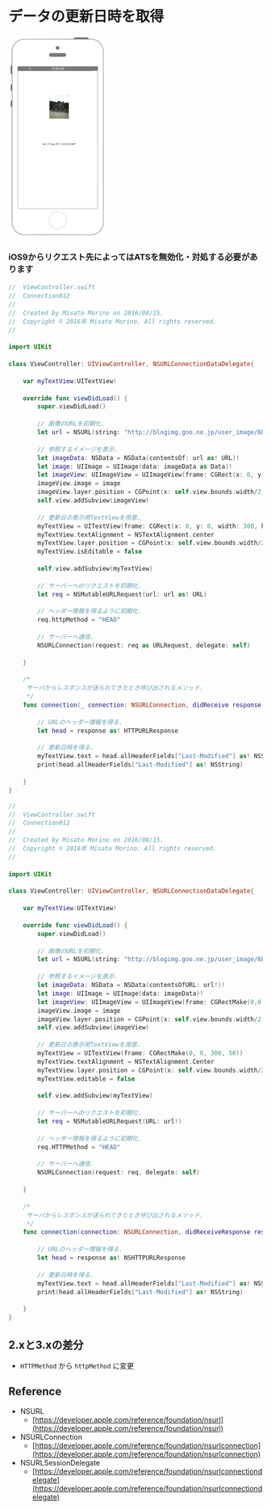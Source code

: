 # データの更新日時を取得

![Preview connection012](./img/Connection012.png)

### iOS9からリクエスト先によってはATSを無効化・対処する必要があります

```swift fct_label="Swift 4.x/Swift 3.x"
//  ViewController.swift
//  Connection012
//
//  Created by Misato Morino on 2016/08/15.
//  Copyright © 2016年 Misato Morino. All rights reserved.
//

import UIKit

class ViewController: UIViewController, NSURLConnectionDataDelegate{
    
    var myTextView:UITextView!
    
    override func viewDidLoad() {
        super.viewDidLoad()
        
        // 画像のURLを初期化.
        let url = NSURL(string: "http://blogimg.goo.ne.jp/user_image/6b/5d/d7ecfd5f7dc8c1fd7384e5642abfe638.jpg")
        
        // 参照するイメージを表示.
        let imageData: NSData = NSData(contentsOf: url as! URL)!
        let image: UIImage = UIImage(data: imageData as Data)!
        let imageView: UIImageView = UIImageView(frame: CGRect(x: 0, y: 0, width: 100, height: 120))
        imageView.image = image
        imageView.layer.position = CGPoint(x: self.view.bounds.width/2, y: 200.0)
        self.view.addSubview(imageView)
        
        // 更新日の表示用TextViewを用意.
        myTextView = UITextView(frame: CGRect(x: 0, y: 0, width: 300, height: 50))
        myTextView.textAlignment = NSTextAlignment.center
        myTextView.layer.position = CGPoint(x: self.view.bounds.width/2, y: 400.0)
        myTextView.isEditable = false
        
        self.view.addSubview(myTextView)
        
        // サーバーへのリクエストを初期化.
        let req = NSMutableURLRequest(url: url as! URL)
        
        // ヘッダー情報を得るように初期化.
        req.httpMethod = "HEAD"
        
        // サーバーへ通信.
        NSURLConnection(request: req as URLRequest, delegate: self)
        
    }
    
    /*
     サーバからレスポンスが送られてきたとき呼び出されるメソッド.
     */
    func connection(_ connection: NSURLConnection, didReceive response: URLResponse) {
        
        // URLのヘッダー情報を得る.
        let head = response as! HTTPURLResponse
        
        // 更新日時を得る.
        myTextView.text = head.allHeaderFields["Last-Modified"] as! NSString as String
        print(head.allHeaderFields["Last-Modified"] as! NSString)
        
    }
}
```

```swift fct_label="Swift 2.3"
//
//  ViewController.swift
//  Connection012
//
//  Created by Misato Morino on 2016/08/15.
//  Copyright © 2016年 Misato Morino. All rights reserved.
//

import UIKit

class ViewController: UIViewController, NSURLConnectionDataDelegate{
    
    var myTextView:UITextView!
    
    override func viewDidLoad() {
        super.viewDidLoad()
        
        // 画像のURLを初期化.
        let url = NSURL(string: "http://blogimg.goo.ne.jp/user_image/6b/5d/d7ecfd5f7dc8c1fd7384e5642abfe638.jpg")
        
        // 参照するイメージを表示.
        let imageData: NSData = NSData(contentsOfURL: url!)!
        let image: UIImage = UIImage(data: imageData)!
        let imageView: UIImageView = UIImageView(frame: CGRectMake(0,0,100,120))
        imageView.image = image
        imageView.layer.position = CGPoint(x: self.view.bounds.width/2, y: 200.0)
        self.view.addSubview(imageView)
        
        // 更新日の表示用TextViewを用意.
        myTextView = UITextView(frame: CGRectMake(0, 0, 300, 50))
        myTextView.textAlignment = NSTextAlignment.Center
        myTextView.layer.position = CGPoint(x: self.view.bounds.width/2, y: 400.0)
        myTextView.editable = false
        
        self.view.addSubview(myTextView)
        
        // サーバーへのリクエストを初期化.
        let req = NSMutableURLRequest(URL: url!)
        
        // ヘッダー情報を得るように初期化.
        req.HTTPMethod = "HEAD"
        
        // サーバーへ通信.
        NSURLConnection(request: req, delegate: self)
        
    }
    
    /*
     サーバからレスポンスが送られてきたとき呼び出されるメソッド.
     */
    func connection(connection: NSURLConnection, didReceiveResponse response: NSURLResponse) {
        
        // URLのヘッダー情報を得る.
        let head = response as! NSHTTPURLResponse
        
        // 更新日時を得る.
        myTextView.text = head.allHeaderFields["Last-Modified"] as! NSString as String
        print(head.allHeaderFields["Last-Modified"] as! NSString)
        
    }
}
```

## 2.xと3.xの差分

* ```HTTPMethod``` から ```httpMethod``` に変更 

## Reference

* NSURL
    * [https://developer.apple.com/reference/foundation/nsurl](https://developer.apple.com/reference/foundation/nsurl)
* NSURLConnection
    * [https://developer.apple.com/reference/foundation/nsurlconnection](https://developer.apple.com/reference/foundation/nsurlconnection)
* NSURLSessionDelegate
    * [https://developer.apple.com/reference/foundation/nsurlconnectiondelegate](https://developer.apple.com/reference/foundation/nsurlconnectiondelegate)

